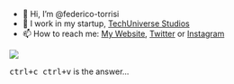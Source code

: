 - 👋 Hi, I’m @federico-torrisi
- 🌌 I work in my startup, <a href="https://techuniversestudios.netsons.org/"> TechUniverse Studios </a>
- 📫 How to reach me: <a href="https://bit.ly/federico-torrisi">My Website</a>, <a href="https://twitter.com/FedTor08">Twitter</a> or <a href="https://www.instagram.com/federico_torrisi2008">Instagram</a>

<!---
federico-torrisi/federico-torrisi is a ✨ special ✨ repository because its `README.md` (this file) appears on your GitHub profile.
You can click the Preview link to take a look at your changes.
--->


<img src="https://camo.githubusercontent.com/eb8574f621f8614edba122d8c69ee780a608b40173e581c477bb89bfec0ef62e/68747470733a2f2f6c616e6773746f6e6b732e6e6574736f6e732e6f72672f696d672f6765636f2e676966">

<kbd><kbd>ctrl</kbd>+<kbd>c</kbd> <kbd>ctrl</kbd>+<kbd>v</kbd></kbd> is the answer...
